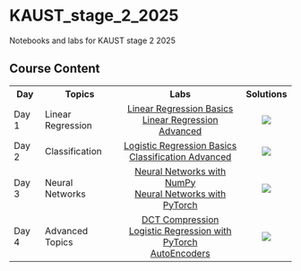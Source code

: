 # KAUST_stage_2_2025

Notebooks and labs for KAUST stage 2 2025
## Course Content

<table>
  <tr>
    <th><b>Day</b></th>
    <th><b>Topics</b></th>
    <th><b>Labs</b></th>
    <th><b>Solutions</b></th>
  </tr>
  <tr>
    <td>Day 1</td>
    <td>Linear Regression</td>
    <td align="center">
      <a href="day1_Linear_Regression_Basics.ipynb">Linear Regression Basics</a><br>
      <a href="day1_Lab_Linear_Regression_Advanced.ipynb">Linear Regression Advanced</a>
    </td>
    <td align="center">
      <a href="https://colab.research.google.com/github/JK-c66/KAUST_stage_2_2025/blob/main/day1_Linear_Regression_Basics.ipynb"><img src="https://colab.research.google.com/assets/colab-badge.svg"></a>
    </td>
  </tr>
  <tr>
    <td>Day 2</td>
    <td>Classification</td>
    <td align="center">
      <a href="day2_Logistic_Regression_Basics.ipynb">Logistic Regression Basics</a><br>
      <a href="day2_Lab_Classification_Advanced.ipynb">Classification Advanced</a>
    </td>
    <td align="center">
      <a href="https://colab.research.google.com/github/JK-c66/KAUST_stage_2_2025/blob/main/day2_Logistic_Regression_Basics.ipynb"><img src="https://colab.research.google.com/assets/colab-badge.svg"></a>
    </td>
  </tr>
  <tr>
    <td>Day 3</td>
    <td>Neural Networks</td>
    <td align="center">
      <a href="day3_NN_Numpy_MNIST.ipynb">Neural Networks with NumPy</a><br>
      <a href="day3_NN_Pytorch_MNIST.ipynb">Neural Networks with PyTorch</a>
    </td>
    <td align="center">
      <a href="https://colab.research.google.com/github/JK-c66/KAUST_stage_2_2025/blob/main/day3_NN_Numpy_MNIST.ipynb"><img src="https://colab.research.google.com/assets/colab-badge.svg"></a>
    </td>
  </tr>
  <tr>
    <td>Day 4</td>
    <td>Advanced Topics</td>
    <td align="center">
      <a href="day4_DCT_Compression_Numpy.ipynb">DCT Compression</a><br>
      <a href="day4_Logistic_Regression_Pytorch_Breast_Cancer.ipynb">Logistic Regression with PyTorch</a><br>
      <a href="day4_Pytorch_Linear_NN_MNIST_AutoEncoder.ipynb">AutoEncoders</a>
    </td>
    <td align="center">
      <a href="https://colab.research.google.com/github/JK-c66/KAUST_stage_2_2025/blob/main/day4_DCT_Compression_Numpy.ipynb"><img src="https://colab.research.google.com/assets/colab-badge.svg"></a>
    </td>
  </tr>
</table>